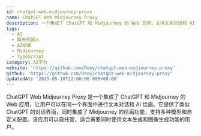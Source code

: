 ```yaml
---
id: chatgpt-web-midjourney-proxy
name: ChatGPT Web Midjourney Proxy
description: 一个集成了 ChatGPT 和 Midjourney 的 Web 应用，支持文本对话和 AI 绘画
tags:
  - AI
  - 聊天机器人
  - AI绘画
  - Midjourney
  - TypeScript
category: AI平台
website: 'https://github.com/Dooy/chatgpt-web-midjourney-proxy'
github: 'https://github.com/Dooy/chatgpt-web-midjourney-proxy'
updatedAt: '2025-05-10T22:00:00.000+08:00'
---
```


ChatGPT Web Midjourney Proxy 是一个集成了 ChatGPT 和 Midjourney 的 Web 应用，让用户可以在同一个界面中进行文本对话和 AI 绘画。它提供了类似 ChatGPT 的对话界面，同时集成了 Midjourney 的绘画功能，支持多种模型和自定义配置。该应用可以自托管，适合需要同时使用文本生成和图像生成功能的用户。 